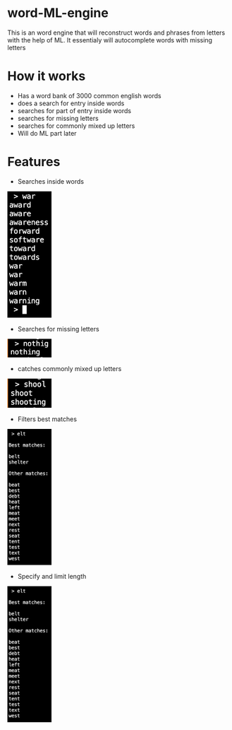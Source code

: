# word-ML-engine
This is an word engine that will reconstruct words and phrases from letters with the help of ML. It essentialy will autocomplete words with missing letters

# How it works
- Has a word bank of 3000 common english words
- does a search for entry inside words
- searches for part of entry inside words
- searches for missing letters
- searches for commonly mixed up letters
- Will do ML part later

# Features

- Searches inside words

<img src="images/inside_searching.png" width="100"> 

- Searches for missing letters

<img src="images/missing_letters.png" width="100"> 

- catches commonly mixed up letters

<img src="images/commonly_mixed_up_letters.png" width="100"> 

- Filters best matches

<img src="images/filter_best.png" width="100"> 

- Specify and limit length

<img src="images/filter_best.png" width="100"> 
